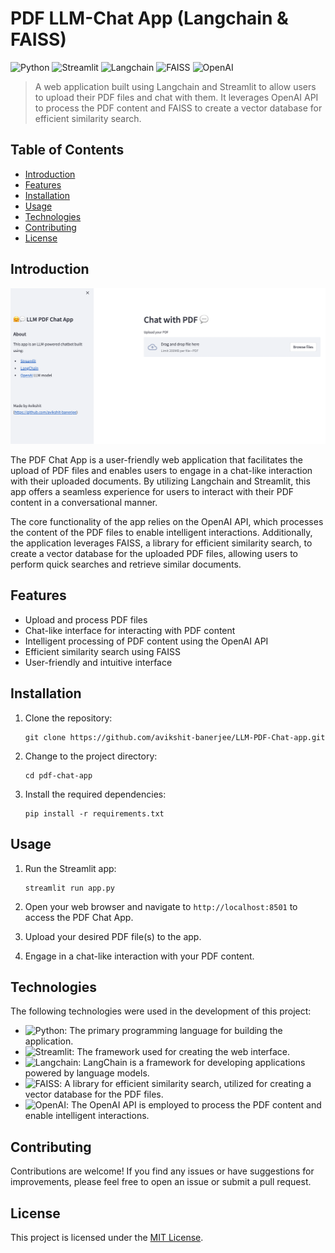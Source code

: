 # PDF LLM-Chat App (Langchain & FAISS)

![Python](https://img.shields.io/badge/Language-Python-blue?logo=python)
![Streamlit](https://img.shields.io/badge/Tool-Streamlit-orange?logo=streamlit)
![Langchain](https://img.shields.io/badge/Tool-Langchain-yellow?logo=langchain)
![FAISS](https://img.shields.io/badge/Tool-FAISS-red?logo=faiss)
![OpenAI](https://img.shields.io/badge/Tool-OpenAI-lightblue?logo=openai)

> A web application built using Langchain and Streamlit to allow users to upload their PDF files and chat with them. It leverages OpenAI API to process the PDF content and FAISS to create a vector database for efficient similarity search.

## Table of Contents

- [Introduction](#introduction)
- [Features](#features)
- [Installation](#installation)
- [Usage](#usage)
- [Technologies](#technologies)
- [Contributing](#contributing)
- [License](#license)

## Introduction

![My Image](my_image.png)

The PDF Chat App is a user-friendly web application that facilitates the upload of PDF files and enables users to engage in a chat-like interaction with their uploaded documents. By utilizing Langchain and Streamlit, this app offers a seamless experience for users to interact with their PDF content in a conversational manner.

The core functionality of the app relies on the OpenAI API, which processes the content of the PDF files to enable intelligent interactions. Additionally, the application leverages FAISS, a library for efficient similarity search, to create a vector database for the uploaded PDF files, allowing users to perform quick searches and retrieve similar documents.

## Features

- Upload and process PDF files
- Chat-like interface for interacting with PDF content
- Intelligent processing of PDF content using the OpenAI API
- Efficient similarity search using FAISS
- User-friendly and intuitive interface

## Installation

1. Clone the repository:

   ```shell
   git clone https://github.com/avikshit-banerjee/LLM-PDF-Chat-app.git
   ```

2. Change to the project directory:

   ```shell
   cd pdf-chat-app
   ```

3. Install the required dependencies:

   ```shell
   pip install -r requirements.txt
   ```

## Usage

1. Run the Streamlit app:

   ```shell
   streamlit run app.py
   ```

2. Open your web browser and navigate to `http://localhost:8501` to access the PDF Chat App.

3. Upload your desired PDF file(s) to the app.

4. Engage in a chat-like interaction with your PDF content.

## Technologies

The following technologies were used in the development of this project:

- ![Python](https://img.shields.io/badge/Language-Python-blue?logo=python): The primary programming language for building the application.
- ![Streamlit](https://img.shields.io/badge/Tool-Streamlit-orange?logo=streamlit): The framework used for creating the web interface.
- ![Langchain](https://img.shields.io/badge/Tool-Langchain-yellow?logo=langchain): LangChain is a framework for developing applications powered by language models.
- ![FAISS](https://img.shields.io/badge/Tool-FAISS-red?logo=faiss): A library for efficient similarity search, utilized for creating a vector database for the PDF files.
- ![OpenAI](https://img.shields.io/badge/Tool-OpenAI-lightblue?logo=openai): The OpenAI API is employed to process the PDF content and enable intelligent interactions.

## Contributing

Contributions are welcome! If you find any issues or have suggestions for improvements, please feel free to open an issue or submit a pull request.

## License

This project is licensed under the [MIT License](LICENSE).
